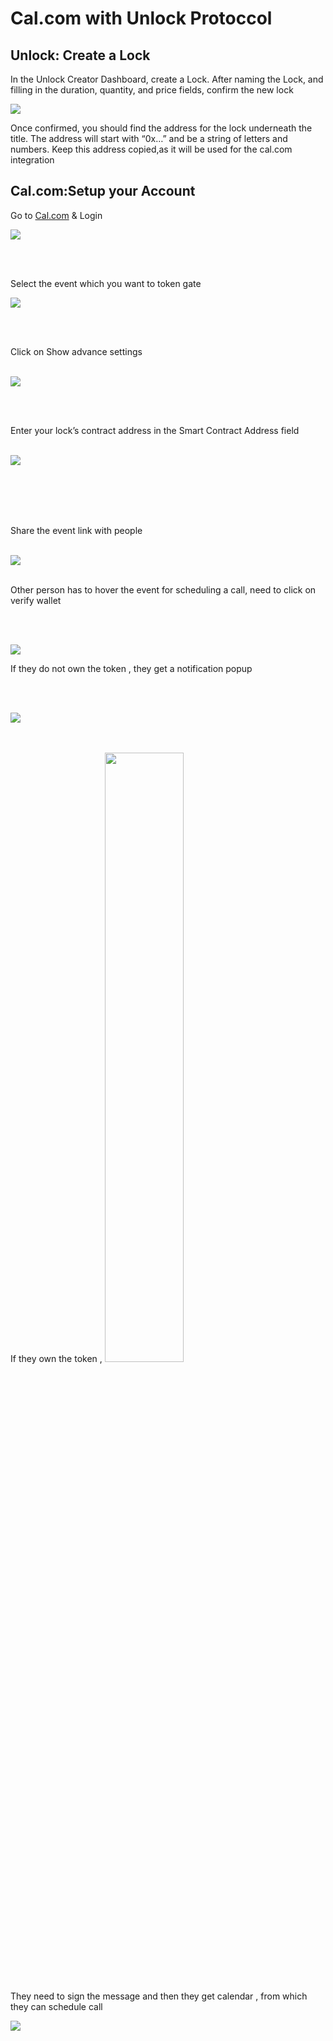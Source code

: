 # Cal.com with Unlock Protoccol

## Unlock: Create a Lock

In the Unlock Creator Dashboard, create a Lock. After naming the Lock, and filling in the duration, quantity, and price fields, confirm the new lock

![](https://ipfs.io/ipfs/bafkreicypsc3pwl47bt5dxqentbbtdtazpmiivcy72ppqlheamuouvfizi)

Once confirmed, you should find the address for the lock underneath the title. The address will start with “0x…” and be a string of letters and numbers. Keep this address copied,as it will be used for the cal.com integration

## Cal.com:Setup your Account

Go to [Cal.com](https://cal.com/web3) & Login

![](https://ipfs.io/ipfs/bafybeiekuzofgzsbrf3g62va3ganevln5nstdhvmwd3nuyrqjk7iqxf3sm)

<br/>
<br/>

Select the event which you want to token gate

![](https://ipfs.io/ipfs/bafkreiedw3di5p2htdt2mbmvtsxigdksig6e3cfwczhs3jupvlhbwxfqkq)

<br/>
<br/>

Click on Show advance settings
<br/>
<br/>

![](https://ipfs.io/ipfs/bafybeids3b2kjujd5pui2uwf6y5vcytdvodzrqbccghgxzqx6jtmw5cdwa)

<br/>
<br/>

Enter your lock’s contract address in the Smart Contract Address field
<br/>
<br/>

![](https://ipfs.io/ipfs/bafybeihyelmwubqs7ondvigw7rnq4po2vfac33psvjkkpvyjg4235rwqge)

<br/>
<br/><br/>
<br/>

Share the event link with people
<br/>
<br/>

![](https://ipfs.io/ipfs/bafybeihgi37ijauhbvzthtsl22tz3yd6bnab6ekum4bgew4twocbsvj2ia)
<br/>
<br/>

Other person has to hover the event for scheduling a call, need to click on verify wallet

<br/>
<br/>

![](https://ipfs.io/ipfs/bafybeihlbtun2uhxoo7mflvwyj6feeb5onk3pie36arwwohgpdmty355ym)

If they do not own the token , they get a notification popup

<br/>
<br/>

![](https://ipfs.io/ipfs/bafkreialfzt2lvmuyyik7juatoliaf65gfz4yurj5ayqtfxg2ablj2muu4)

<br/>
<br/>
If they own the token ,

<img src="https://ipfs.io/ipfs/bafybeibspor7arf5zp5g5kd3it2prpnot4rooha6m7csro6wjlfqttygte" width="50%" height="50%" />

<br/>
<br/>

They need to sign the message and then they get calendar , from which they can schedule call

![](https://ipfs.io/ipfs/bafybeie5vkaww3nig3zlzjdnqbptdfsfkglmjvsfijpriogs5hpxxvk7eu)
